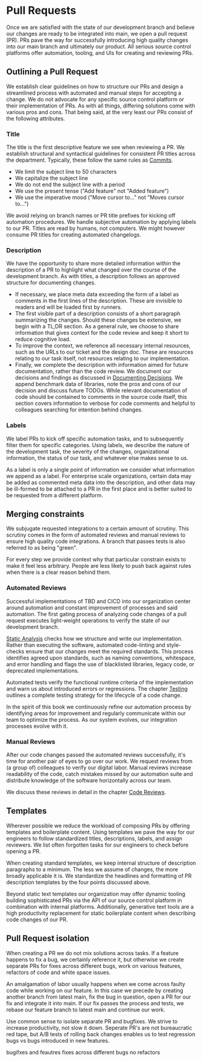 # Pull Requests

Once we are satisfied with the state of our development branch and believe our changes are ready to be integrated into main, we open a pull request (PR). PRs pave the way for successfully introducing high quality changes into our main branch and ultimately our product. All serious source control platforms offer automation, tooling, and UIs for creating and reviewing PRs.

## Outlining a Pull Request

We establish clear guidelines on how to structure our PRs and design a streamlined process with automated and manual steps for accepting a change. We do not advocate for any specific source control platform or their implementation of PRs. As with all things, differing solutions come with various pros and cons. That being said, at the very least our PRs consist of the following attributes.

### Title

The title is the first descriptive feature we see when reviewing a PR. We establish structural and syntactical guidelines for consistent PR titles across the department. Typically, these follow the same rules as [Commits](./commits.md).

- We limit the subject line to 50 characters
- We capitalize the subject line
- We do not end the subject line with a period
- We use the present tense ("Add feature" not "Added feature")
- We use the imperative mood ("Move cursor to…" not "Moves cursor to…")

We avoid relying on branch names or PR title prefixes for kicking off automation procedures. We handle subjective automation by applying labels to our PR. Titles are read by humans, not computers. We might however consume PR titles for creating automated changelogs.

### Description

We have the opportunity to share more detailed information within the description of a PR to highlight what changed over the course of the development branch. As with titles, a description follows an approved structure for documenting changes.

- If necessary, we place meta data exceeding the form of a label as comments in the first lines of the description. These are invisible to readers and will be loaded first by runners.
- The first visible part of a description consists of a short paragraph summarizing the changes. Should these changes be extensive, we begin with a TL;DR section. As a general rule, we choose to share information that gives context for the code review and keep it short to reduce cognitive load.
- To improve the context, we reference all necessary internal resources, such as the URLs to our ticket and the design doc. These are resources relating to our task itself, not resources relating to our implementation.
- Finally, we complete the description with information aimed for future documentation, rather than the code review. We document our decisions and findings as discussed in [Documenting Decisions](). We append benchmark data of libraries, note the pros and cons of our decision and discuss future TODOs. While relevant documentation of code should be contained to comments in the source code itself, this section covers information to verbose for code comments and helpful to colleagues searching for intention behind changes.

### Labels

We label PRs to kick off specific automation tasks, and to subsequently filter them for specific categories. Using labels, we describe the nature of the development task, the severity of the changes, organizational information, the status of our task, and whatever else makes sense to us.

As a label is only a single point of information we consider what information we append as a label. For enterprise scale organizations, certain data may be added as commented meta data into the description, and other data may be ill-formed to be attached to a PR in the first place and is better suited to be requested from a different platform.

## Merging constraints

We subjugate requested integrations to a certain amount of scrutiny. This scrutiny comes in the form of automated reviews and manual reviews to ensure high quality code integrations. A branch that passes tests is also referred to as being "green".

For every step we provide context why that particular constrain exists to make it feel less arbitrary. People are less likely to push back against rules when there is a clear reason behind them.

### Automated Reviews

Successful implementations of TBD and CICD into our organization center around automation and constant improvement of processes and said automation. The first gating process of analyzing code changes of a pull request executes light-weight operations to verify the state of our development branch.

[Static Analysis]() checks how we structure and write our implementation. Rather than executing the software, automated code-linting and style-checks ensure that our changes meet the required standards. This process identifies agreed upon standards, such as naming conventions, whitespace, and error handling and flags the use of blacklisted libraries, legacy code, or deprecated implementations.

Automated tests verify the functional runtime criteria of the implementation and warn us about introduced errors or regressions. The chapter [Testing](./testing/README.md) outlines a complete testing strategy for the lifecycle of a code change.

In the spirit of this book we continuously refine our automation process by identifying areas for improvement and regularly communicate within our team to optimize the process. As our system evolves, our integration processes evolve with it.

### Manual Reviews

After our code changes passed the automated reviews successfully, it's time for another pair of eyes to go over our work. We request reviews from (a group of) colleagues to verify our digital labor. Manual reviews increase readability of the code, catch mistakes missed by our automation suite and distribute knowledge of the software horizontally across our team.

We discuss these reviews in detail in the chapter [Code Reviews]().

## Templates

Wherever possible we reduce the workload of composing PRs by offering templates and boilerplate content. Using templates we pave the way for our engineers to follow standardized titles, descriptions, labels, and assign reviewers. We list often forgotten tasks for our engineers to check before opening a PR.

When creating standard templates, we keep internal structure of description paragraphs to a minimum. The less we assume of changes, the more broadly applicable it is. We standardize the headlines and formatting of PR description templates by the four points discussed above.

Beyond static text templates our organization may offer dynamic tooling building sophisticated PRs via the API of our source control platform in combination with internal platforms. Additionally, generative text tools are a high productivity replacement for static boilerplate content when describing code changes of our PR.


## Pull Request isolation

When creating a PR we do not mix solutions across tasks. If a feature happens to fix a bug, we certainly reference it, but otherwise we create separate PRs for fixes across different bugs, work on various features, refactors of code and white space issues.

An amalgamation of labor usually happens when we come across faulty code while working on our feature. In this case we precede by creating another branch from latest main, fix the bug in question, open a PR for our fix and integrate it into main. If our fix passes the process and tests, we rebase our feature branch to latest main and continue our work.



Use common sense to isolate separate PR and bugfixes. We strive to increase productivity, not slow it down. Seperate PR's are not bureaucratic red tape, but A/B tests of rolling back changes enables us to test regression bugs vs bugs introduced in new features.

bugifxes and feautres
fixes across different bugs
no refactors